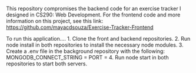 This repository compromises the backend code for an exercise tracker I designed in CS290: Web Development. For the frontend code and more information on this project, see this link: https://github.com/mayacdsouza/Exercise-Tracker-Frontend

To run this application....
    1. Clone the front and backend repositories.
    2. Run node install in both repositories to install the necessary node modules.
    3. Create a .env file in the background repository with the following:
        MONGODB_CONNECT_STRING = <connect string to your account>
        PORT = <port number>
    4. Run node start in both repositories to start both servers.